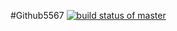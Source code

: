 #Github5567
[![build status of master](https://travis-ci.org/Ameya221/Github567.svg?branch=master)](https://travis-ci.org/Ameya221/Github567)


